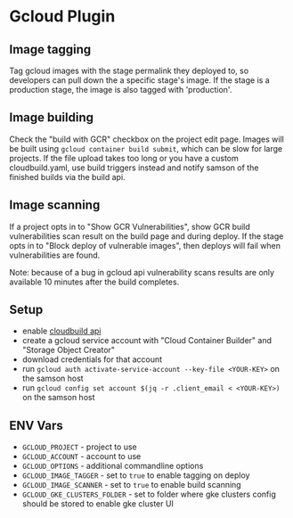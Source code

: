 # Gcloud Plugin

## Image tagging

Tag gcloud images with the stage permalink they deployed to, so developers can pull down the a specific stage's image.
If the stage is a production stage, the image is also tagged with 'production'.

## Image building

Check the "build with GCR" checkbox on the project edit page.
Images will be built using `gcloud container build submit`, which can be slow for large projects.
If the file upload takes too long or you have a custom cloudbuild.yaml, use build triggers instead and
notify samson of the finished builds via the build api.

## Image scanning

If a project opts in to "Show GCR Vulnerabilities", show GCR build vulnerabilities scan result on the build page and during deploy.
If the stage opts in to "Block deploy of vulnerable images", then deploys will fail when vulnerabilities are found.

Note: because of a bug in gcloud api vulnerability scans results are only available 10 minutes after the build completes.

## Setup

 - enable [cloudbuild api](https://console.cloud.google.com/apis/api/cloudbuild.googleapis.com/overview)
 - create a gcloud service account with "Cloud Container Builder" and "Storage Object Creator"
 - download credentials for that account
 - run `gcloud auth activate-service-account --key-file <YOUR-KEY>` on the samson host
 - run `gcloud config set account $(jq -r .client_email < <YOUR-KEY>)` on the samson host

## ENV Vars

  - `GCLOUD_PROJECT` - project to use
  - `GCLOUD_ACCOUNT` - account to use
  - `GCLOUD_OPTIONS` - additional commandline options
  - `GCLOUD_IMAGE_TAGGER` - set to `true` to enable tagging on deploy
  - `GCLOUD_IMAGE_SCANNER` - set to `true` to enable build scanning 
  - `GCLOUD_GKE_CLUSTERS_FOLDER` - set to folder where gke clusters config should be stored to enable gke cluster UI
